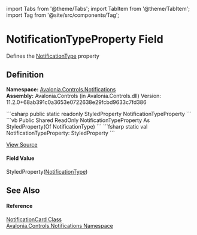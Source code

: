 import Tabs from '@theme/Tabs'; 
import TabItem from '@theme/TabItem'; 
import Tag from '@site/src/components/Tag'; 

# NotificationTypeProperty Field


Defines the <a href="P_Avalonia_Controls_Notifications_NotificationCard_NotificationType">NotificationType</a> property



## Definition
**Namespace:** <a href="N_Avalonia_Controls_Notifications">Avalonia.Controls.Notifications</a>  
**Assembly:** Avalonia.Controls (in Avalonia.Controls.dll) Version: 11.2.0+68ab391c0a3653e0722638e29fcbd9633c7fd386

<Tabs groupId="api-code-preview">
<TabItem value="csharp" label="C#">
```csharp
public static readonly StyledProperty<NotificationType> NotificationTypeProperty
```
</TabItem>
<TabItem value="vb" label="VB">
```vb
Public Shared ReadOnly NotificationTypeProperty As StyledProperty(Of NotificationType)
```
</TabItem>
<TabItem value="fsharp" label="F#">
```fsharp
static val NotificationTypeProperty: StyledProperty<NotificationType>
```
</TabItem>
</Tabs>



<a href="https://github.com/AvaloniaUI/Avalonia/tree/master/srcAvalonia.Controls/Notifications/NotificationCard.cs" title="View the source code">View Source</a>



#### Field Value
StyledProperty(<a href="T_Avalonia_Controls_Notifications_NotificationType">NotificationType</a>)

## See Also


#### Reference
<a href="T_Avalonia_Controls_Notifications_NotificationCard">NotificationCard Class</a>  
<a href="N_Avalonia_Controls_Notifications">Avalonia.Controls.Notifications Namespace</a>  
